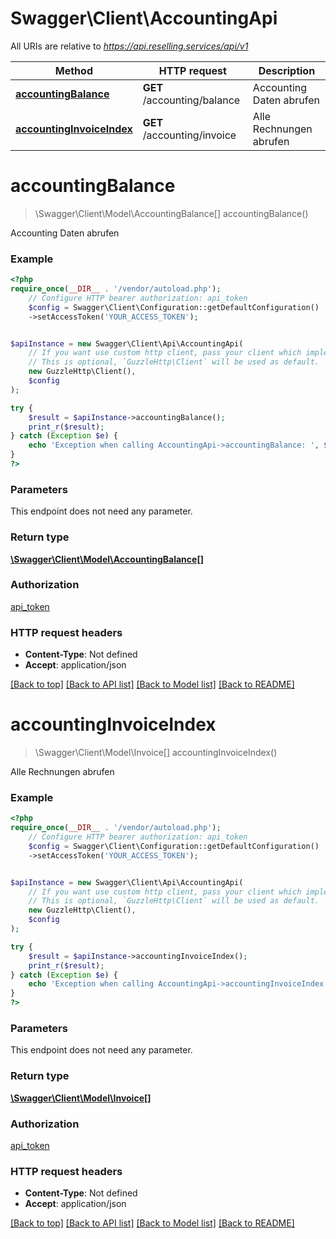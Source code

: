 # Swagger\Client\AccountingApi

All URIs are relative to *https://api.reselling.services/api/v1*

Method | HTTP request | Description
------------- | ------------- | -------------
[**accountingBalance**](AccountingApi.md#accountingbalance) | **GET** /accounting/balance | Accounting Daten abrufen
[**accountingInvoiceIndex**](AccountingApi.md#accountinginvoiceindex) | **GET** /accounting/invoice | Alle Rechnungen abrufen

# **accountingBalance**
> \Swagger\Client\Model\AccountingBalance[] accountingBalance()

Accounting Daten abrufen

### Example
```php
<?php
require_once(__DIR__ . '/vendor/autoload.php');
    // Configure HTTP bearer authorization: api_token
    $config = Swagger\Client\Configuration::getDefaultConfiguration()
    ->setAccessToken('YOUR_ACCESS_TOKEN');


$apiInstance = new Swagger\Client\Api\AccountingApi(
    // If you want use custom http client, pass your client which implements `GuzzleHttp\ClientInterface`.
    // This is optional, `GuzzleHttp\Client` will be used as default.
    new GuzzleHttp\Client(),
    $config
);

try {
    $result = $apiInstance->accountingBalance();
    print_r($result);
} catch (Exception $e) {
    echo 'Exception when calling AccountingApi->accountingBalance: ', $e->getMessage(), PHP_EOL;
}
?>
```

### Parameters
This endpoint does not need any parameter.

### Return type

[**\Swagger\Client\Model\AccountingBalance[]**](../Model/AccountingBalance.md)

### Authorization

[api_token](../../README.md#api_token)

### HTTP request headers

 - **Content-Type**: Not defined
 - **Accept**: application/json

[[Back to top]](#) [[Back to API list]](../../README.md#documentation-for-api-endpoints) [[Back to Model list]](../../README.md#documentation-for-models) [[Back to README]](../../README.md)

# **accountingInvoiceIndex**
> \Swagger\Client\Model\Invoice[] accountingInvoiceIndex()

Alle Rechnungen abrufen

### Example
```php
<?php
require_once(__DIR__ . '/vendor/autoload.php');
    // Configure HTTP bearer authorization: api_token
    $config = Swagger\Client\Configuration::getDefaultConfiguration()
    ->setAccessToken('YOUR_ACCESS_TOKEN');


$apiInstance = new Swagger\Client\Api\AccountingApi(
    // If you want use custom http client, pass your client which implements `GuzzleHttp\ClientInterface`.
    // This is optional, `GuzzleHttp\Client` will be used as default.
    new GuzzleHttp\Client(),
    $config
);

try {
    $result = $apiInstance->accountingInvoiceIndex();
    print_r($result);
} catch (Exception $e) {
    echo 'Exception when calling AccountingApi->accountingInvoiceIndex: ', $e->getMessage(), PHP_EOL;
}
?>
```

### Parameters
This endpoint does not need any parameter.

### Return type

[**\Swagger\Client\Model\Invoice[]**](../Model/Invoice.md)

### Authorization

[api_token](../../README.md#api_token)

### HTTP request headers

 - **Content-Type**: Not defined
 - **Accept**: application/json

[[Back to top]](#) [[Back to API list]](../../README.md#documentation-for-api-endpoints) [[Back to Model list]](../../README.md#documentation-for-models) [[Back to README]](../../README.md)

